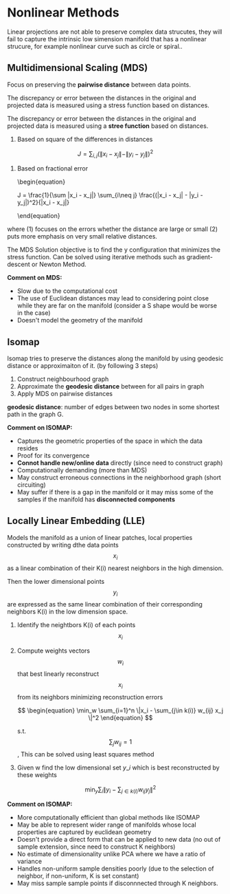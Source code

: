 # Nonlinear Methods

Linear projections are not able to preserve complex data strucutes, they will fail to capture the intrinsic low simension manifold that has a nonlinear strucure, for example nonlinear curve such as circle or spiral..

## Multidimensional Scaling \(MDS\)

Focus on preserving the **pairwise distance** between data points.

The discrepancy or error between the distances in the original and projected data is measured using a stress function based on distances.

The discrepancy or error between the distances in the original and projected data is measured using a **stree function** based on distances.

1. Based on square of the differences in distances

$$
\begin{equation}
J = \sum_{i,j}(\|x_i - x_j\| - \|y_i - y_j\|)^2 
\end{equation}
$$

1. Based on fractional error

   \begin{equation}

   J = \frac{1}{\sum \|x_i - x\_j\|} \sum_{i\neq j} \frac{\(\|x\_i - x\_j\| - \|y\_i - y\_j\|\)^2}{\|x\_i - x\_j\|}

   \end{equation}

where \(1\) focuses on the errors whether the distance are large or small \(2\) puts more emphasis on very small relative distances.

The MDS Solution objective is to find the y configuration that minimizes the stress function. Can be solved using iterative methods such as gradient-descent or Newton Method.

**Comment on MDS:**

* Slow due to the computational cost
* The use of Euclidean distances may lead to considering point close while they are far on the manifold \(consider a S shape would be worse in the case\)
* Doesn't model the geometry of the manifold

## Isomap

Isomap tries to preserve the distances along the manifold by using geodesic distance or approximaiton of it. \(by following 3 steps\)

1. Construct neighbourhood graph
2. Approximate the **geodesic distance** between for all pairs in graph
3. Apply MDS on pairwise distances

**geodesic distance**: number of edges between two nodes in some shortest path in the graph G.

**Comment on ISOMAP:**

* Captures the geometric properties of the space in which the data resides
* Proof for its convergence
* **Connot handle new/online data** directly \(since need to construct graph\)
* Computationally demanding \(more than MDS\)
* May construct erroneous connections in the neighborhood graph \(short circuiting\)
* May suffer if there is a gap in the manifold or it may miss some of the samples if the manifold has **disconnected components**

## Locally Linear Embedding \(LLE\)

Models the manifold as a union of linear patches, local properties constructed by writing dthe data points $$x_i$$ as a linear combination of their K\(i\) nearest neighbors in the high dimension.

Then the lower dimensional points $$y_i$$ are expressed as the same linear combination of their corresponding neighbors K\(i\) in the low dimension space.

1. Identify the neightbors K\(i\) of each points $$x_i$$
2. Compute weights vectors $$w_i$$ that best linearly reconstruct $$x_i$$ from its neighbors minimizing reconstruction errors

   $$
   \begin{equation}
   \min_w \sum_{i=1}^n \|x_i - \sum_{j\in k(i)} w_{ij} x_j \|^2 
   \end{equation}
   $$

   s.t. $$\sum_j w_{ij} = 1$$, This can be solved using least squares method

3. Given w find the low dimensional set $y\_i$ which is best reconstructed by these weights

   $$
   \begin{equation}
   \min_y \sum_{i} \|y_i - \sum_{j\in k(i)} w_{ij} y_j \|^2 
   \end{equation}
   $$

**Comment on ISOMAP:**

* More computationally efficient than global methods like ISOMAP
* May be able to represent wider range of manifolds whose local properties are captured by euclidean geometry
* Doesn't provide a direct form that can be applied to new data \(no out of sample extension, since need to construct K neighbors\)
* No estimate of dimensionality unlike PCA where we have a ratio of variance
* Handles non-uniform sample densities poorly \(due to the selection of neighbor, if non-uniform, K is set constant\)
* May miss sample sample points if disconnnected through K neighbors.

